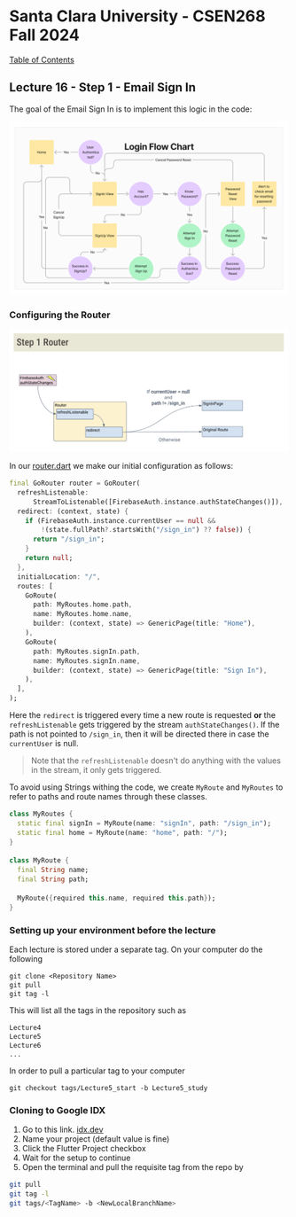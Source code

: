 # Santa Clara University - CSEN268 Fall 2024

[Table of Contents](/toc.md)


## Lecture 16 - Step 1 - Email Sign In 

The goal of the Email Sign In is to implement this logic in the code:

![Email Login Flow](/assets/images/LoginFlowChart.png)


### Configuring the Router

![Step 1](/assets/images/Auth_Step1.png)

In our [router.dart](/lib/navigation/router.dart) we make our initial configuration as follows:
```dart
final GoRouter router = GoRouter(
  refreshListenable:
      StreamToListenable([FirebaseAuth.instance.authStateChanges()]),
  redirect: (context, state) {
    if (FirebaseAuth.instance.currentUser == null &&
        !(state.fullPath?.startsWith("/sign_in") ?? false)) {
      return "/sign_in";
    }
    return null;
  },
  initialLocation: "/",
  routes: [
    GoRoute(
      path: MyRoutes.home.path,
      name: MyRoutes.home.name,
      builder: (context, state) => GenericPage(title: "Home"),
    ),
    GoRoute(
      path: MyRoutes.signIn.path,
      name: MyRoutes.signIn.name,
      builder: (context, state) => GenericPage(title: "Sign In"),
    ),
  ],
);
```
Here the `redirect` is triggered every time a new route is requested **or** the `refreshListenable` gets triggered by the stream `authStateChanges()`. If the path is not pointed to `/sign_in`, then it will be directed there in case the `currentUser` is null.
> Note that the `refreshListenable` doesn't do anything with the values in the stream, it only gets triggered.

To avoid using Strings withing the code, we create `MyRoute` and `MyRoutes` to refer to paths and route names through these classes.
```dart
class MyRoutes {
  static final signIn = MyRoute(name: "signIn", path: "/sign_in");
  static final home = MyRoute(name: "home", path: "/");
}

class MyRoute {
  final String name;
  final String path;

  MyRoute({required this.name, required this.path});
}
```

### Setting up your environment before the lecture

Each lecture is stored under a separate tag. On your computer do the following

    git clone <Repository Name>
    git pull
    git tag -l

This will list all the tags in the repository such as

    Lecture4
    Lecture5
    Lecture6
    ...

In order to pull a particular tag to your computer

    git checkout tags/Lecture5_start -b Lecture5_study

### Cloning to Google IDX

1. Go to this link. [idx.dev](https://idx.google.com/import?url=https://github.com/mehmetartun/CSEN268-F24)
2. Name your project (default value is fine)
3. Click the Flutter Project checkbox
4. Wait for the setup to continue
5. Open the terminal and pull the requisite tag from the repo by
```zsh
git pull
git tag -l
git tags/<TagName> -b <NewLocalBranchName>
```



